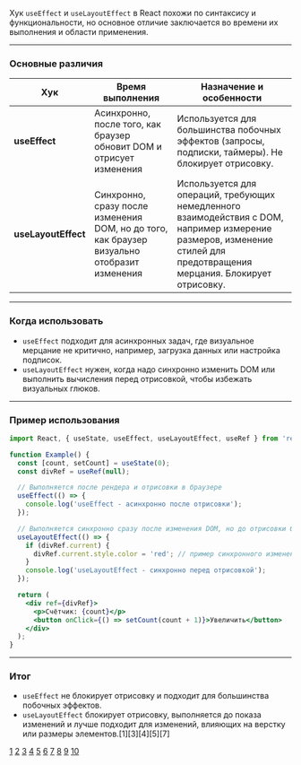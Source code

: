 Хук `useEffect` и `useLayoutEffect` в React похожи по синтаксису и функциональности, но основное отличие заключается во времени их выполнения и области применения.

---

### Основные различия

| Хук                 | Время выполнения                                                                            | Назначение и особенности                                                                                                                                                |
| ------------------- | ------------------------------------------------------------------------------------------- | ----------------------------------------------------------------------------------------------------------------------------------------------------------------------- |
| **useEffect**       | Асинхронно, после того, как браузер обновит DOM и отрисует изменения                        | Используется для большинства побочных эффектов (запросы, подписки, таймеры). Не блокирует отрисовку.                                                                    |
| **useLayoutEffect** | Синхронно, сразу после изменения DOM, но до того, как браузер визуально отобразит изменения | Используется для операций, требующих немедленного взаимодействия с DOM, например измерение размеров, изменение стилей для предотвращения мерцания. Блокирует отрисовку. |

---

### Когда использовать

- `useEffect` подходит для асинхронных задач, где визуальное мерцание не критично, например, загрузка данных или настройка подписок.
- `useLayoutEffect` нужен, когда надо синхронно изменить DOM или выполнить вычисления перед отрисовкой, чтобы избежать визуальных глюков.

---

### Пример использования

```jsx
import React, { useState, useEffect, useLayoutEffect, useRef } from 'react';

function Example() {
  const [count, setCount] = useState(0);
  const divRef = useRef(null);

  // Выполняется после рендера и отрисовки в браузере
  useEffect(() => {
    console.log('useEffect - асинхронно после отрисовки');
  });

  // Выполняется синхронно сразу после изменения DOM, но до отрисовки браузером
  useLayoutEffect(() => {
    if (divRef.current) {
      divRef.current.style.color = 'red'; // пример синхронного изменения стиля
    }
    console.log('useLayoutEffect - синхронно перед отрисовкой');
  });

  return (
    <div ref={divRef}>
      <p>Счётчик: {count}</p>
      <button onClick={() => setCount(count + 1)}>Увеличить</button>
    </div>
  );
}
```

---

### Итог

- `useEffect` не блокирует отрисовку и подходит для большинства побочных эффектов.
- `useLayoutEffect` блокирует отрисовку, выполняется до показа изменений и лучше подходит для изменений, влияющих на верстку или размеры элементов.[1][3][4][5][7]

[1](https://habr.com/ru/articles/532224/)
[2](https://ya.ru/neurum/c/nauka-i-obrazovanie/q/v_chem_raznica_mezhdu_useeffect_i_uselayouteffect_ca8e1b6d)
[3](https://nuancesprog.ru/p/20857/)
[4](https://webtricks-master.ru/react-hooks/uchim-uselayouteffect-na-primerah-otlichie-huka-useeffect-ot-uselayouteffect-react-hooks/)
[5](https://www.hackfrontend.com/docs/react/react-hooks-3)
[6](https://habr.com/ru/companies/otus/articles/668700/)
[7](https://ru.react.dev/reference/react/useLayoutEffect)
[8](https://www.youtube.com/watch?v=RzF5SCu_17k)
[9](https://easyoffer.ru/questions/frontend-developer/v-chem-raznica-mezhdu-useeffect-i-uselayouteffect)
[10](https://www.youtube.com/watch?v=n_OtFAsh6aU)
